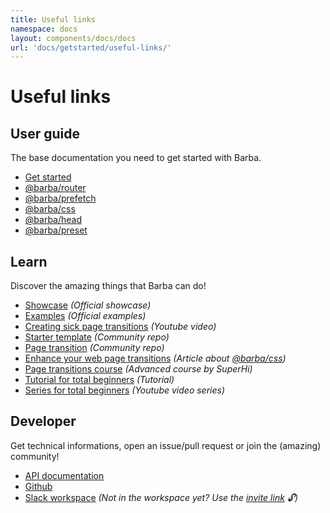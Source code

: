```yaml
---
title: Useful links
namespace: docs
layout: components/docs/docs
url: 'docs/getstarted/useful-links/'
---
```


# Useful links

## User guide
The base documentation you need to get started with Barba.
  - [Get started](/docs/getstarted/intro/)
  - [@barba/router](/docs/plugins/router/)
  - [@barba/prefetch](/docs/plugins/prefetch/)
  - [@barba/css](/docs/plugins/css/)
  - [@barba/head](/docs/plugins/head/)
  - [@barba/preset](/docs/plugins/preset/)

## Learn
Discover the amazing things that Barba can do!
  - [Showcase](/showcase/) _(Official showcase)_
  - [Examples](/examples/) _(Official examples)_
  - [Creating sick page transitions](https://www.youtube.com/watch?v=aMucZErEdZg) _(Youtube video)_
  - [Starter template](https://github.com/mrsamse/barba-starter-template) _(Community repo)_
  - [Page transition](https://github.com/karanmhatre1/barba-page-transition-example) _(Community repo)_
  - [Enhance your web page transitions](https://smth.uk/enhance-your-web-page-transitions/) _(Article about [@barba/css](/docs/plugins/css/))_
  - [Page transitions course](https://www.superhi.com/courses/smooth-page-transitions-effects) _(Advanced course by SuperHi)_
  - [Tutorial for total beginners](https://waelyasmina.com/barba-js-v2-tutorial-for-total-beginners/) _(Tutorial)_
  - [Series for total beginners](https://www.youtube.com/playlist?list=PLjcjAqAnHd1Hs-f1ggrVaIdbRYiqaaL73) _(Youtube video series)_

## Developer
Get technical informations, open an issue/pull request or join the (amazing) community!
  - <a href="https://barba.js.org/api/" target="_blank">API documentation</a>
  - [Github](https://github.com/barbajs/barba/)
  - [Slack workspace](https://barbajs.slack.com) _(Not in the workspace yet? Use the [invite link](https://join.slack.com/t/barbajs/shared_invite/enQtNTU3NTAyMjkxMzAyLTkxYWUwZmM1YWQxMmNlYmE0ZjY4NDQxMGUxYjkwYWFlMzEzOWM4OTRhMWRmYTQyYzFlMmQ3OGFmYmI3MWY0OWY) 🔓)_

